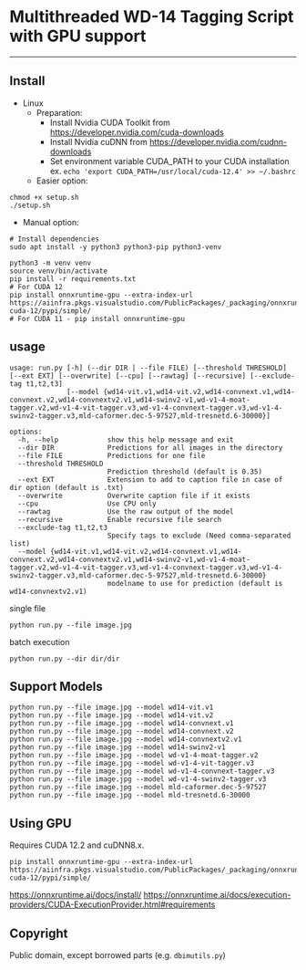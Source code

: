 # Multithreaded WD-14 Tagging Script with GPU support
---
## Install
- Linux
  - Preparation:
    - Install Nvidia CUDA Toolkit from https://developer.nvidia.com/cuda-downloads
    - Install Nvidia cuDNN from https://developer.nvidia.com/cudnn-downloads
    - Set environment variable CUDA_PATH to your CUDA installation ex. `echo 'export CUDA_PATH=/usr/local/cuda-12.4' >> ~/.bashrc`
  - Easier option:
```
chmod +x setup.sh
./setup.sh
```
  - Manual option:
```
# Install dependencies
sudo apt install -y python3 python3-pip python3-venv

python3 -m venv venv
source venv/bin/activate
pip install -r requirements.txt
# For CUDA 12
pip install onnxruntime-gpu --extra-index-url https://aiinfra.pkgs.visualstudio.com/PublicPackages/_packaging/onnxruntime-cuda-12/pypi/simple/
# For CUDA 11 - pip install onnxruntime-gpu
```

## usage

```
usage: run.py [-h] (--dir DIR | --file FILE) [--threshold THRESHOLD] [--ext EXT] [--overwrite] [--cpu] [--rawtag] [--recursive] [--exclude-tag t1,t2,t3]
              [--model {wd14-vit.v1,wd14-vit.v2,wd14-convnext.v1,wd14-convnext.v2,wd14-convnextv2.v1,wd14-swinv2-v1,wd-v1-4-moat-tagger.v2,wd-v1-4-vit-tagger.v3,wd-v1-4-convnext-tagger.v3,wd-v1-4-swinv2-tagger.v3,mld-caformer.dec-5-97527,mld-tresnetd.6-30000}]

options:
  -h, --help            show this help message and exit
  --dir DIR             Predictions for all images in the directory
  --file FILE           Predictions for one file
  --threshold THRESHOLD
                        Prediction threshold (default is 0.35)
  --ext EXT             Extension to add to caption file in case of dir option (default is .txt)
  --overwrite           Overwrite caption file if it exists
  --cpu                 Use CPU only
  --rawtag              Use the raw output of the model
  --recursive           Enable recursive file search
  --exclude-tag t1,t2,t3
                        Specify tags to exclude (Need comma-separated list)
  --model {wd14-vit.v1,wd14-vit.v2,wd14-convnext.v1,wd14-convnext.v2,wd14-convnextv2.v1,wd14-swinv2-v1,wd-v1-4-moat-tagger.v2,wd-v1-4-vit-tagger.v3,wd-v1-4-convnext-tagger.v3,wd-v1-4-swinv2-tagger.v3,mld-caformer.dec-5-97527,mld-tresnetd.6-30000}
                        modelname to use for prediction (default is wd14-convnextv2.v1)
```

single file

```
python run.py --file image.jpg
```

batch execution

```
python run.py --dir dir/dir
```

## Support Models

```
python run.py --file image.jpg --model wd14-vit.v1
python run.py --file image.jpg --model wd14-vit.v2
python run.py --file image.jpg --model wd14-convnext.v1
python run.py --file image.jpg --model wd14-convnext.v2
python run.py --file image.jpg --model wd14-convnextv2.v1
python run.py --file image.jpg --model wd14-swinv2-v1
python run.py --file image.jpg --model wd-v1-4-moat-tagger.v2
python run.py --file image.jpg --model wd-v1-4-vit-tagger.v3
python run.py --file image.jpg --model wd-v1-4-convnext-tagger.v3
python run.py --file image.jpg --model wd-v1-4-swinv2-tagger.v3
python run.py --file image.jpg --model mld-caformer.dec-5-97527
python run.py --file image.jpg --model mld-tresnetd.6-30000
```

## Using GPU

Requires CUDA 12.2 and cuDNN8.x.

```
pip install onnxruntime-gpu --extra-index-url https://aiinfra.pkgs.visualstudio.com/PublicPackages/_packaging/onnxruntime-cuda-12/pypi/simple/
```

https://onnxruntime.ai/docs/install/
https://onnxruntime.ai/docs/execution-providers/CUDA-ExecutionProvider.html#requirements

## Copyright

Public domain, except borrowed parts (e.g. `dbimutils.py`)

